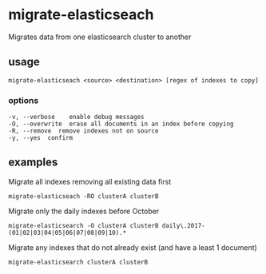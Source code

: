 # migrate-elasticseach
Migrates data from one elasticsearch cluster to another

## usage

`migrate-elasticseach <source> <destination> [regex of indexes to copy]`

### options

    -v, --verbose    enable debug messages
    -O, --overwrite  erase all documents in an index before copying
    -R, --remove  remove indexes not on source
    -y, --yes  confirm

## examples

Migrate all indexes removing all existing data first

`migrate-elasticseach -RO clusterA clusterB`

Migrate only the daily indexes before October

`migrate-elasticsearch -O clusterA clusterB daily\.2017-(01|02|03|04|05|06|07|08|09|10).*`

Migrate any indexes that do not already exist (and have a least 1 document)

`migrate-elasticsearch clusterA clusterB`
